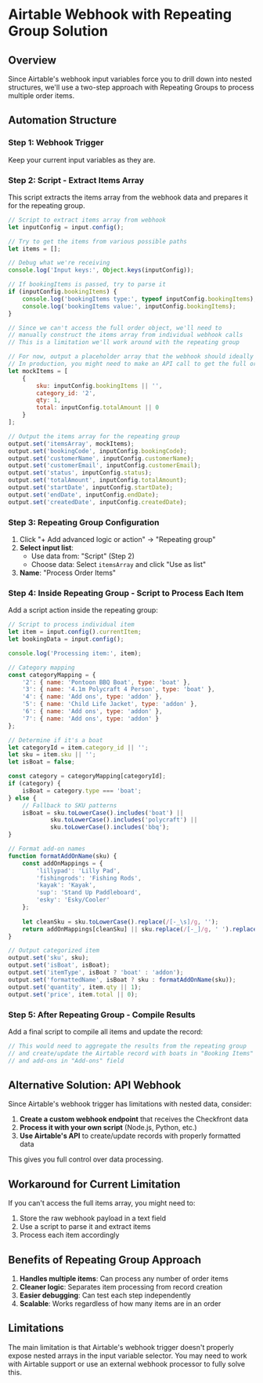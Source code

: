 # Airtable Webhook with Repeating Group Solution

## Overview
Since Airtable's webhook input variables force you to drill down into nested structures, we'll use a two-step approach with Repeating Groups to process multiple order items.

## Automation Structure

### Step 1: Webhook Trigger
Keep your current input variables as they are.

### Step 2: Script - Extract Items Array
This script extracts the items array from the webhook data and prepares it for the repeating group.

```javascript
// Script to extract items array from webhook
let inputConfig = input.config();

// Try to get the items from various possible paths
let items = [];

// Debug what we're receiving
console.log('Input keys:', Object.keys(inputConfig));

// If bookingItems is passed, try to parse it
if (inputConfig.bookingItems) {
    console.log('bookingItems type:', typeof inputConfig.bookingItems);
    console.log('bookingItems value:', inputConfig.bookingItems);
}

// Since we can't access the full order object, we'll need to 
// manually construct the items array from individual webhook calls
// This is a limitation we'll work around with the repeating group

// For now, output a placeholder array that the webhook should ideally provide
// In production, you might need to make an API call to get the full order details
let mockItems = [
    {
        sku: inputConfig.bookingItems || '',
        category_id: '2',
        qty: 1,
        total: inputConfig.totalAmount || 0
    }
];

// Output the items array for the repeating group
output.set('itemsArray', mockItems);
output.set('bookingCode', inputConfig.bookingCode);
output.set('customerName', inputConfig.customerName);
output.set('customerEmail', inputConfig.customerEmail);
output.set('status', inputConfig.status);
output.set('totalAmount', inputConfig.totalAmount);
output.set('startDate', inputConfig.startDate);
output.set('endDate', inputConfig.endDate);
output.set('createdDate', inputConfig.createdDate);
```

### Step 3: Repeating Group Configuration
1. Click "+ Add advanced logic or action" → "Repeating group"
2. **Select input list**: 
   - Use data from: "Script" (Step 2)
   - Choose data: Select `itemsArray` and click "Use as list"
3. **Name**: "Process Order Items"

### Step 4: Inside Repeating Group - Script to Process Each Item
Add a script action inside the repeating group:

```javascript
// Script to process individual item
let item = input.config().currentItem;
let bookingData = input.config();

console.log('Processing item:', item);

// Category mapping
const categoryMapping = {
    '2': { name: 'Pontoon BBQ Boat', type: 'boat' },
    '3': { name: '4.1m Polycraft 4 Person', type: 'boat' },
    '4': { name: 'Add ons', type: 'addon' },
    '5': { name: 'Child Life Jacket', type: 'addon' },
    '6': { name: 'Add ons', type: 'addon' },
    '7': { name: 'Add ons', type: 'addon' }
};

// Determine if it's a boat
let categoryId = item.category_id || '';
let sku = item.sku || '';
let isBoat = false;

const category = categoryMapping[categoryId];
if (category) {
    isBoat = category.type === 'boat';
} else {
    // Fallback to SKU patterns
    isBoat = sku.toLowerCase().includes('boat') || 
            sku.toLowerCase().includes('polycraft') ||
            sku.toLowerCase().includes('bbq');
}

// Format add-on names
function formatAddOnName(sku) {
    const addOnMappings = {
        'lillypad': 'Lilly Pad',
        'fishingrods': 'Fishing Rods',
        'kayak': 'Kayak',
        'sup': 'Stand Up Paddleboard',
        'esky': 'Esky/Cooler'
    };
    
    let cleanSku = sku.toLowerCase().replace(/[-_\s]/g, '');
    return addOnMappings[cleanSku] || sku.replace(/[-_]/g, ' ').replace(/\b\w/g, l => l.toUpperCase());
}

// Output categorized item
output.set('sku', sku);
output.set('isBoat', isBoat);
output.set('itemType', isBoat ? 'boat' : 'addon');
output.set('formattedName', isBoat ? sku : formatAddOnName(sku));
output.set('quantity', item.qty || 1);
output.set('price', item.total || 0);
```

### Step 5: After Repeating Group - Compile Results
Add a final script to compile all items and update the record:

```javascript
// This would need to aggregate the results from the repeating group
// and create/update the Airtable record with boats in "Booking Items"
// and add-ons in "Add-ons" field
```

## Alternative Solution: API Webhook

Since Airtable's webhook trigger has limitations with nested data, consider:

1. **Create a custom webhook endpoint** that receives the Checkfront data
2. **Process it with your own script** (Node.js, Python, etc.)
3. **Use Airtable's API** to create/update records with properly formatted data

This gives you full control over data processing.

## Workaround for Current Limitation

If you can't access the full items array, you might need to:

1. Store the raw webhook payload in a text field
2. Use a script to parse it and extract items
3. Process each item accordingly

## Benefits of Repeating Group Approach

1. **Handles multiple items**: Can process any number of order items
2. **Cleaner logic**: Separates item processing from record creation
3. **Easier debugging**: Can test each step independently
4. **Scalable**: Works regardless of how many items are in an order

## Limitations

The main limitation is that Airtable's webhook trigger doesn't properly expose nested arrays in the input variable selector. You may need to work with Airtable support or use an external webhook processor to fully solve this.
